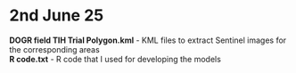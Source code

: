 # 2nd June 25
**DOGR field TIH Trial Polygon.kml** - KML files to extract Sentinel images for the corresponding areas <br/>
**R code.txt** - R code that I used for developing the models
